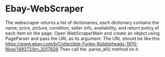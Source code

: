 # Ebay-WebScraper
The webscraper returns a list of dictionaries, each dictionary contains
 the name, price, picture, condition, seller info, availability, and return policy
 of each item on the page. Open WebScraperMain and create an object using PageParser and pass the URL as its
 argument. The URL should be like this https://www.ebay.com/b/Collectible-Funko-Bobbleheads-1970-Now/149372/bn_3017826
 Then call the .parse_all() method on it. 
